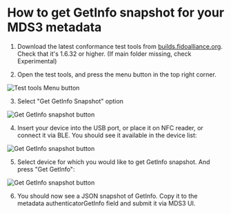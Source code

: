 How to get GetInfo snapshot for your MDS3 metadata
===

1. Download the latest conformance test tools from [builds.fidoalliance.org](https://builds.fidoalliance.org/). Check that it's 1.6.32 or higher. (If main folder missing, check Experimental)

2. Open the test tools, and press the menu button in the top right corner.

![Test tools Menu button](./images/diag-1-tools-menu-button.png)

3. Select "Get GetInfo Snapshot" option

![Get GetInfo snapshot button](./images/diag-2-getgetinfo-button.png)

4. Insert your device into the USB port, or place it on NFC reader, or connect it via BLE. You should see it available in the device list:

![Get GetInfo snapshot button](./images/diag-3-getgetinfo-device-list.png)

5. Select device for which you would like to get GetInfo snapshot. And press "Get GetInfo":

![Get GetInfo snapshot button](./images/diag-4-getgetinfo-snapshot.png)

6. You should now see a JSON snapshot of GetInfo. Copy it to the metadata authenticatorGetInfo field and submit it via MDS3 UI.
